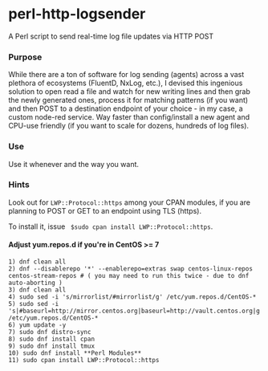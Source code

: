 # perl-http-logsender
A Perl script to send real-time log file updates via HTTP POST

### Purpose
While there are a ton of software for log sending (agents) across a vast plethora of ecosystems (FluentD, NxLog, etc.), I devised this ingenious solution to open read a file and watch for new writing lines and then grab the newly generated ones, process it for matching patterns (if you want) and then POST to a destination endpoint of your choice - in my case, a custom node-red service. Way faster than config/install a new agent and CPU-use friendly (if you want to scale for dozens, hundreds of log files).

### Use
Use it whenever and the way you want.

### Hints

Look out for ```LWP::Protocol::https``` among your CPAN modules, if you are
planning to POST or GET to an endpoint using TLS (https). 

To install it, issue ``` $sudo cpan install LWP::Protocol::https```.

#### Adjust yum.repos.d if you're in CentOS >= 7

```
1) dnf clean all
2) dnf --disablerepo '*' --enablerepo=extras swap centos-linux-repos centos-stream-repos # ( you may need to run this twice - due to dnf auto-aborting )
3) dnf clean all
4) sudo sed -i 's/mirrorlist/#mirrorlist/g' /etc/yum.repos.d/CentOS-*
5) sudo sed -i 's|#baseurl=http://mirror.centos.org|baseurl=http://vault.centos.org|g' /etc/yum.repos.d/CentOS-*
6) yum update -y
7) sudo dnf distro-sync
8) sudo dnf install cpan
9) sudo dnf install tmux
10) sudo dnf install **Perl Modules**
11) sudo cpan install LWP::Protocol::https
```


